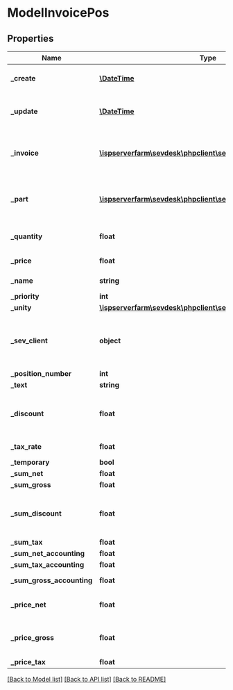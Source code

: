# ModelInvoicePos

## Properties
Name | Type | Description | Notes
------------ | ------------- | ------------- | -------------
**_create** | [**\DateTime**](\DateTime.md) | creation date of the invoice position | [optional] 
**_update** | [**\DateTime**](\DateTime.md) | date the invoice position was last updated | [optional] 
**_invoice** | [**\ispserverfarm\sevdesk\phpclient\sevDeskModel\ModelInvoice**](ModelInvoice.md) | the Model_Invoice the invoice position belongs to | [optional] 
**_part** | [**\ispserverfarm\sevdesk\phpclient\sevDeskModel\ModelPart**](ModelPart.md) | the product/part which belongs to the invoice position | [optional] 
**_quantity** | **float** | the quantity of the product/part | [optional] 
**_price** | **float** | the price of the product/part | [optional] 
**_name** | **string** | the name of the product/part | [optional] 
**_priority** | **int** |  | [optional] 
**_unity** | [**\ispserverfarm\sevdesk\phpclient\sevDeskModel\ModelUnity**](ModelUnity.md) |  | [optional] 
**_sev_client** | **object** | sevClient is the unique id every customer has and is used in nearly all operations | [optional] 
**_position_number** | **int** |  | [optional] 
**_text** | **string** |  | [optional] 
**_discount** | **float** | does not get filled, discount is handled in the discount_model | [optional] 
**_tax_rate** | **float** | tax rate in percent | [optional] 
**_temporary** | **bool** |  | [optional] 
**_sum_net** | **float** |  | [optional] 
**_sum_gross** | **float** |  | [optional] 
**_sum_discount** | **float** | does not get filled, sumDiscount is handled in the discount_model | [optional] 
**_sum_tax** | **float** |  | [optional] 
**_sum_net_accounting** | **float** | equals sumNet | [optional] 
**_sum_tax_accounting** | **float** | equals sumTax | [optional] 
**_sum_gross_accounting** | **float** | equals sumGross | [optional] 
**_price_net** | **float** | net price of the product/part (one) | [optional] 
**_price_gross** | **float** | gross price of the product/part (one) | [optional] 
**_price_tax** | **float** |  | [optional] 

[[Back to Model list]](../README.md#documentation-for-models) [[Back to API list]](../README.md#documentation-for-api-endpoints) [[Back to README]](../README.md)


